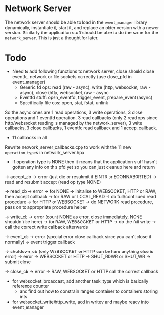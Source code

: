 # Network Server
The network server should be able to load in the `event_manager` library dynamically, instantiate it, start it, and replace an older version with a newer version.
Similarly the application stuff should be able to do the same for the `network_server`.
This is just a thought for later.

# Todo
- Need to add following functions to network server, close should close eventfd, network or file sockets correctly (use close_pfd in event_manager)
  - Generic fd ops: read (raw - async), write (http, websocket, raw - async), close (http, websocket, raw - async)
  - Eventfd stuff: open_eventfd, trigger_event, prepare_event (async)
  - Specifically file ops: open, stat, fstat, unlink

So the async ones are 1 read operations, 3 write operations, 3 close operations and 1 eventfd operation.
3 read callbacks (only 2 read ops since http/websocket reading is managed by the network_server), 3 write callbacks, 3 close callbacks, 1 eventfd read callback and 1 accept callback.
- 11 callbacks in all

Rewrite network_server_callbacks.cpp to work with the 11 new `operation_type`s in network_server.hpp
- If operation type is NONE then it means that the application stuff hasn't gotten any info on this pfd yet so you can just cleanup here and return












-> accept_cb
  -> error (just die or resubmit if EINTR or ECONNABORTED)
  -> read and resubmit accept (read op type NONE)

-> read_cb
  -> error
  -> for NONE -> initialise to WEBSOCKET, HTTP or RAW, then accept callback
  -> for RAW or LOCAL_READ
    -> do full/continued read procedure
  -> for HTTP or WEBSOCKET
    -> do NETWORK read procedure, pass on to appropriate procedure helper

-> write_cb
  -> error (count NONE as error, close immediately, NONE shouldn't be here)
  -> for RAW, WEBSOCKET or HTTP
    -> do the full write
    -> call the correct write callback afterwards

-> event_cb
  -> error (special error close callback since you can't close it normally)
  -> event trigger callback

-> shutdown_cb (only WEBSOCKET or HTTP can be here anything else is error)
  -> error
  -> WEBSOCKET or HTTP
    -> SHUT_RDWR or SHUT_WR -> submit close

-> close_cb
  -> error
  -> RAW, WEBSOCKET or HTTP call the correct callback



- for websocket_broadcast, add another task_type which is basically reference counter
  - and find out how to constrain ranges container to containers storing ints
- for websocket_write/http_write, add in writev and maybe readv into event_manager